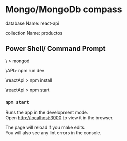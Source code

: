 # Mongo/MongoDb compass

database Name: react-api

collection Name: productos

## Power Shell/ Command Prompt

\ > mongod

\API> npm run dev

\reactApi > npm install

\reactApi > npm start 

### `npm start`

Runs the app in the development mode.\
Open [http://localhost:3000](http://localhost:3000) to view it in the browser.

The page will reload if you make edits.\
You will also see any lint errors in the console.

